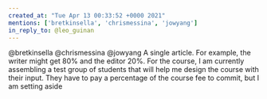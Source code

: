 ```yaml
---
created_at: "Tue Apr 13 00:33:52 +0000 2021"
mentions: ['bretkinsella', 'chrismessina', 'jowyang']
in_reply_to: @leo_guinan
---
```


@bretkinsella @chrismessina @jowyang A single article. For example, the writer might get 80% and the editor 20%. For the course, I am currently assembling a test group of students that will help me design the course with their input. They have to pay a percentage of the course fee to commit, but I am setting aside